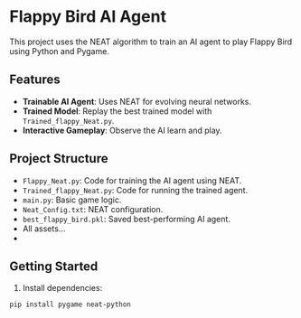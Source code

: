 # Flappy Bird AI Agent

This project uses the NEAT algorithm to train an AI agent to play Flappy Bird using Python and Pygame.

## Features

- **Trainable AI Agent**: Uses NEAT for evolving neural networks.
- **Trained Model**: Replay the best trained model with `Trained_flappy_Neat.py`.
- **Interactive Gameplay**: Observe the AI learn and play.

## Project Structure

- `Flappy_Neat.py`: Code for training the AI agent using NEAT.
- `Trained_flappy_Neat.py`: Code for running the trained agent.
- `main.py`: Basic game logic.
- `Neat_Config.txt`: NEAT configuration.
- `best_flappy_bird.pkl`: Saved best-performing AI agent.
- All assets...
- 
## Getting Started

1. Install dependencies:

```bash
pip install pygame neat-python
